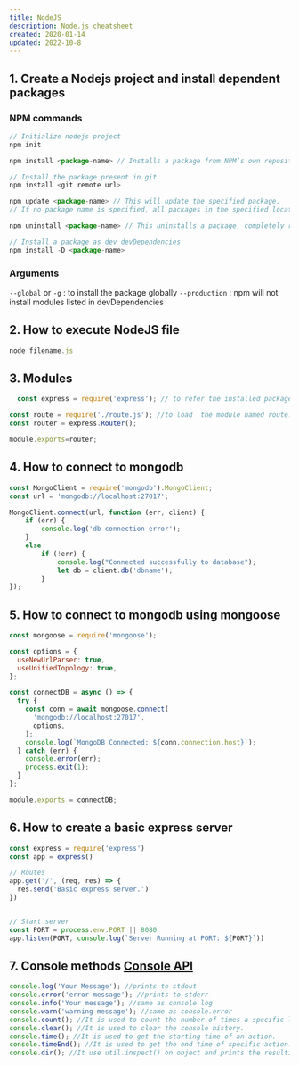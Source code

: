 ```yaml
---
title: NodeJS
description: Node.js cheatsheet
created: 2020-01-14
updated: 2022-10-8
---
```


## 1. Create a Nodejs project and install dependent packages
### NPM commands
```javascript
// Initialize nodejs project
npm init

npm install <package-name> // Installs a package from NPM’s own repository.

// Install the package present in git
npm install <git remote url>

npm update <package-name> // This will update the specified package.
// If no package name is specified, all packages in the specified location (global or local) will be updated.

npm uninstall <package-name> // This uninstalls a package, completely removing everything npm installed on its behalf also removes the package from the dependencies, devDependencies, optionalDependencies, and peerDependencies objects in your package.json.

// Install a package as dev devDependencies
npm install -D <package-name>
```

### Arguments

`--global` or `-g` : to install the package globally
`--production` : npm will not install modules listed in devDependencies


## 2.  How to execute NodeJS file

```javascript
node filename.js
```

## 3. Modules

```javascript
  const express = require('express'); // to refer the installed package

const route = require('./route.js'); //to load  the module named route.js
const router = express.Router();

module.exports=router;
```

## 4. How to connect to mongodb

```javascript
const MongoClient = require('mongodb').MongoClient;
const url = 'mongodb://localhost:27017';

MongoClient.connect(url, function (err, client) {
    if (err) {
        console.log('db connection error');
    }
    else
        if (!err) {
            console.log("Connected successfully to database");
            let db = client.db('dbname');
        }
});
```

## 5. How to connect to mongodb using mongoose

```javascript
const mongoose = require('mongoose');

const options = {
  useNewUrlParser: true,
  useUnifiedTopology: true,
};

const connectDB = async () => {
  try {
    const conn = await mongoose.connect(
      'mongodb://localhost:27017',
      options,
    );
    console.log(`MongoDB Connected: ${conn.connection.host}`);
  } catch (err) {
    console.error(err);
    process.exit(1);
  }
};

module.exports = connectDB;
```

## 6. How to create a basic express server

```javascript
const express = require('express')
const app = express()

// Routes
app.get('/', (req, res) => {
  res.send('Basic express server.')
})


// Start server
const PORT = process.env.PORT || 8080
app.listen(PORT, console.log(`Server Running at PORT: ${PORT}`))

```

## 7. Console methods [Console API](https://developer.mozilla.org/en-US/docs/Web/API/Console_API)

```javascript
console.log('Your Message'); //prints to stdout
console.error('error message'); //prints to stderr
console.info('Your message'); //same as console.log
console.warn('warning message'); //same as console.error
console.count(); //It is used to count the number of times a specific label has been called.
console.clear(); //It is used to clear the console history.
console.time(); //It is used to get the starting time of an action.
console.timeEnd(); //It is used to get the end time of specific action.
console.dir(); //It use util.inspect() on object and prints the resulting string to stdout.
```
